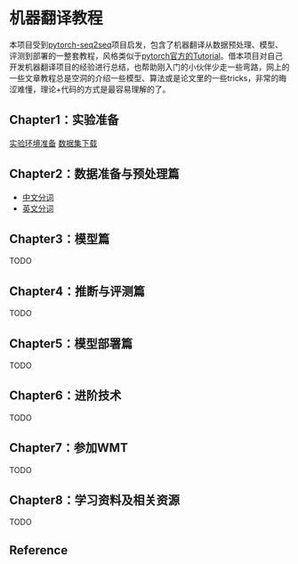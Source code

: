# 机器翻译教程

本项目受到[pytorch-seq2seq](https://github.com/bentrevett/pytorch-seq2seq)项目启发，包含了机器翻译从数据预处理、模型、评测到部署的一整套教程，风格类似于[pytorch官方的Tutorial](https://pytorch.org/tutorials/)。借本项目对自己开发机器翻译项目的经验进行总结，也帮助刚入门的小伙伴少走一些弯路，网上的一些文章教程总是空洞的介绍一些模型、算法或是论文里的一些tricks，非常的晦涩难懂，理论+代码的方式是最容易理解的了。

## Chapter1：实验准备
[实验环境准备](tutorials/Chapter1/实验环境准备.md)
[数据集下载](tutorials/Chapter1/数据集下载.md)

## Chapter2：数据准备与预处理篇
- [中文分词](tutorials/Chapter2/ChineseTokenizer.ipynb)
- [英文分词](tutorials/Chapter2/EnglishTokenizer.ipynb)

## Chapter3：模型篇

TODO

## Chapter4：推断与评测篇

TODO

## Chapter5：模型部署篇

TODO

## Chapter6：进阶技术

TODO

## Chapter7：参加WMT

TODO

## Chapter8：学习资料及相关资源

TODO

## Reference
